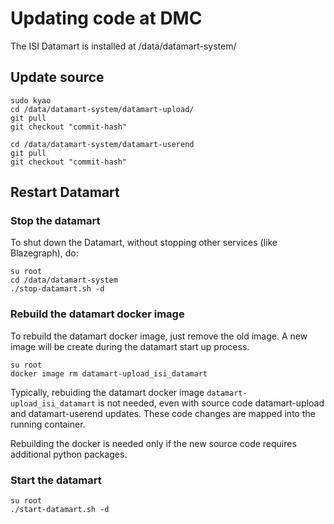 # Updating code at DMC

The ISI Datamart is installed at /data/datamart-system/

## Update source 

```
sudo kyao
cd /data/datamart-system/datamart-upload/
git pull
git checkout "commit-hash"

cd /data/datamart-system/datamart-userend
git pull
git checkout "commit-hash"
```

## Restart Datamart

### Stop the datamart
To shut down the Datamart, without stopping other services (like Blazegraph), do:

```
su root
cd /data/datamart-system
./stop-datamart.sh -d
```

### Rebuild the datamart docker image

To rebuild the datamart docker image, just remove the old image. A new image will be create during the datamart start up process.

```
su root
docker image rm datamart-upload_isi_datamart
```

Typically, rebuiding the datamart docker image
`datamart-upload_isi_datamart` is not needed, even with source code
datamart-upload and datamart-userend updates. These code changes are mapped into the running container.

Rebuilding the docker is needed only if the new source code requires
additional python packages.

### Start the datamart

```
su root
./start-datamart.sh -d
```
